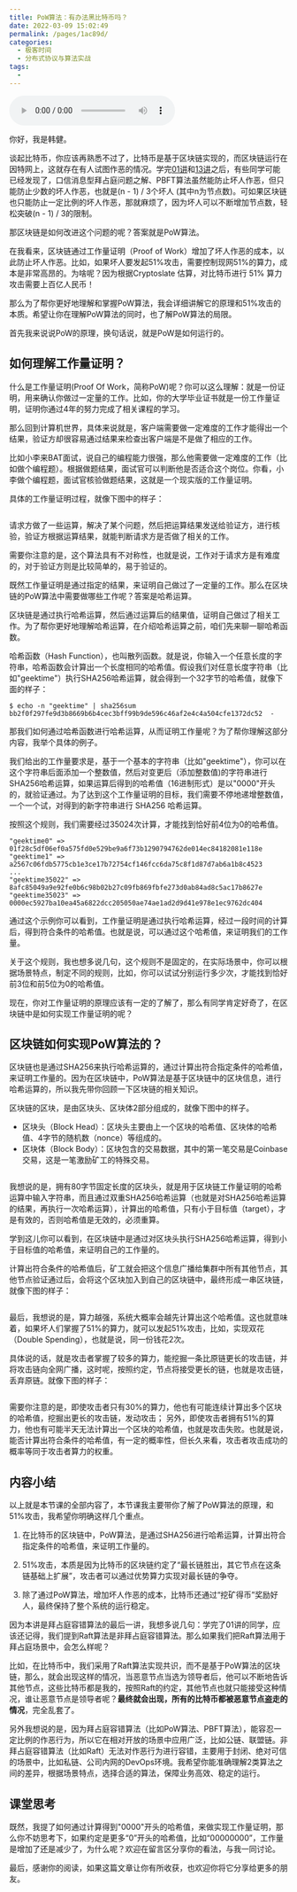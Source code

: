 ```yaml
---
title: PoW算法：有办法黑比特币吗？
date: 2022-03-09 15:02:49
permalink: /pages/1ac89d/
categories:
  - 极客时间
  - 分布式协议与算法实战
tags:
  - 
---
```

<audio title="14.PoW算法：有办法黑比特币吗？" src="https://static001.geekbang.org/resource/audio/48/fe/48644f2a34a6f42e7485ad182f68f7fe.mp3" controls="controls"></audio> 
<p>你好，我是韩健。</p><p>谈起比特币，你应该再熟悉不过了，比特币是基于区块链实现的，而区块链运行在因特网上，这就存在有人试图作恶的情况。学完<a href="https://time.geekbang.org/column/article/195662">01讲</a>和<a href="https://time.geekbang.org/column/article/209450">13讲</a>之后，有些同学可能已经发现了，口信消息型拜占庭问题之解、PBFT算法虽然能防止坏人作恶，但只能防止少数的坏人作恶，也就是(n - 1) / 3个坏人 (其中n为节点数)。可如果区块链也只能防止一定比例的坏人作恶，那就麻烦了，因为坏人可以不断增加节点数，轻松突破(n - 1) / 3的限制。</p><p>那区块链是如何改进这个问题的呢？答案就是PoW算法。</p><p>在我看来，区块链通过工作量证明（Proof of Work）增加了坏人作恶的成本，以此防止坏人作恶。比如，如果坏人要发起51%攻击，需要控制现网51%的算力，成本是非常高昂的。为啥呢？因为根据Cryptoslate 估算，对比特币进行 51% 算力攻击需要上百亿人民币！</p><p>那么为了帮你更好地理解和掌握PoW算法，我会详细讲解它的原理和51%攻击的本质。希望让你在理解PoW算法的同时，也了解PoW算法的局限。</p><p>首先我来说说PoW的原理，换句话说，就是PoW是如何运行的。</p><h2>如何理解工作量证明？</h2><p>什么是工作量证明(Proof Of Work，简称PoW)呢？你可以这么理解：就是一份证明，用来确认你做过一定量的工作。比如，你的大学毕业证书就是一份工作量证明，证明你通过4年的努力完成了相关课程的学习。</p><!-- [[[read_end]]] --><p>那么回到计算机世界，具体来说就是，客户端需要做一定难度的工作才能得出一个结果，验证方却很容易通过结果来检查出客户端是不是做了相应的工作。</p><p>比如小李来BAT面试，说自己的编程能力很强，那么他需要做一定难度的工作（比如做个编程题）。根据做题结果，面试官可以判断他是否适合这个岗位。你看，小李做个编程题，面试官核验做题结果，这就是一个现实版的工作量证明。</p><p>具体的工作量证明过程，就像下图中的样子：</p><p><img src="https://static001.geekbang.org/resource/image/83/59/837a01a9d5adef33caa9eeea69143b59.jpg" alt=""></p><p>请求方做了一些运算，解决了某个问题，然后把运算结果发送给验证方，进行核验，验证方根据运算结果，就能判断请求方是否做了相关的工作。</p><p>需要你注意的是，这个算法具有不对称性，也就是说，工作对于请求方是有难度的，对于验证方则是比较简单的，易于验证的。</p><p>既然工作量证明是通过指定的结果，来证明自己做过了一定量的工作。那么在区块链的PoW算法中需要做哪些工作呢？答案是哈希运算。</p><p>区块链是通过执行哈希运算，然后通过运算后的结果值，证明自己做过了相关工作。为了帮你更好地理解哈希运算，在介绍哈希运算之前，咱们先来聊一聊哈希函数。</p><p>哈希函数（Hash Function），也叫散列函数。就是说，你输入一个任意长度的字符串，哈希函数会计算出一个长度相同的哈希值。假设我们对任意长度字符串（比如"geektime"）执行SHA256哈希运算，就会得到一个32字节的哈希值，就像下面的样子：</p><pre><code>$ echo -n &quot;geektime&quot; | sha256sum
bb2f0f297fe9d3b8669b6b4cec3bff99b9de596c46af2e4c4a504cfe1372dc52  -
</code></pre><p>那我们如何通过哈希函数进行哈希运算，从而证明工作量呢？为了帮你理解这部分内容，我举个具体的例子。</p><p>我们给出的工作量要求是，基于一个基本的字符串（比如"geektime"），你可以在这个字符串后面添加一个整数值，然后对变更后（添加整数值)的字符串进行SHA256哈希运算，如果运算后得到的哈希值（16进制形式）是以"0000"开头的，就验证通过。为了达到这个工作量证明的目标，我们需要不停地递增整数值，一个一个试，对得到的新字符串进行 SHA256 哈希运算。</p><p>按照这个规则，我们需要经过35024次计算，才能找到恰好前4位为0的哈希值。</p><pre><code>&quot;geektime0&quot; =&gt; 01f28c5df06ef0a575fd0e529be9a6f73b1290794762de014ec84182081e118e
&quot;geektime1&quot; =&gt; a2567c06fdb5775cb1e3ce17b72754cf146fcc6da75c8f1d87d7ab6a1b8c4523
...
&quot;geektime35022&quot; =&gt;
8afc85049a9e92fe0b6c98b02b27c09fb869fbfe273d0ab84ad8c5ac17b8627e
&quot;geektime35023&quot; =&gt;
0000ec5927ba10ea45a6822dcc205050ae74ae1ad2d9d41e978e1ec9762dc404
</code></pre><p>通过这个示例你可以看到，工作量证明是通过执行哈希运算，经过一段时间的计算后，得到符合条件的哈希值。也就是说，可以通过这个哈希值，来证明我们的工作量。</p><p>关于这个规则，我也想多说几句，这个规则不是固定的，在实际场景中，你可以根据场景特点，制定不同的规则，比如，你可以试试分别运行多少次，才能找到恰好前3位和前5位为0的哈希值。</p><p>现在，你对工作量证明的原理应该有一定的了解了，那么有同学肯定好奇了，在区块链中是如何实现工作量证明的呢？</p><h2>区块链如何实现PoW算法的？</h2><p>区块链也是通过SHA256来执行哈希运算的，通过计算出符合指定条件的哈希值，来证明工作量的。因为在区块链中，PoW算法是基于区块链中的区块信息，进行哈希运算的，所以我先带你回顾一下区块链的相关知识。</p><p>区块链的区块，是由区块头、区块体2部分组成的，就像下图中的样子。</p><ul>
<li>区块头（Block Head）：区块头主要由上一个区块的哈希值、区块体的哈希值、4字节的随机数（nonce）等组成的。</li>
<li>区块体（Block Body）：区块包含的交易数据，其中的第一笔交易是Coinbase交易，这是一笔激励矿工的特殊交易。</li>
</ul><p><img src="https://static001.geekbang.org/resource/image/a0/1d/a0d4cfff95de26e64d85189dd47eee1d.jpg" alt=""></p><p>我想说的是，拥有80字节固定长度的区块头，就是用于区块链工作量证明的哈希运算中输入字符串，而且通过双重SHA256哈希运算（也就是对SHA256哈希运算的结果，再执行一次哈希运算），计算出的哈希值，只有小于目标值（target），才是有效的，否则哈希值是无效的，必须重算。</p><p>学到这儿你可以看到，在区块链中是通过对区块头执行SHA256哈希运算，得到小于目标值的哈希值，来证明自己的工作量的。</p><p>计算出符合条件的哈希值后，矿工就会把这个信息广播给集群中所有其他节点，其他节点验证通过后，会将这个区块加入到自己的区块链中，最终形成一串区块链，就像下图的样子：</p><p><img src="https://static001.geekbang.org/resource/image/5a/9b/5afbe81873d69fc9dcd986d11c5c369b.jpg" alt=""></p><p>最后，我想说的是，算力越强，系统大概率会越先计算出这个哈希值。这也就意味着，如果坏人们掌握了51%的算力，就可以发起51%攻击，比如，实现双花（Double Spending），也就是说，同一份钱花2次。</p><p>具体说的话，就是攻击者掌握了较多的算力，能挖掘一条比原链更长的攻击链，并将攻击链向全网广播，这时呢，按照约定，节点将接受更长的链，也就是攻击链，丢弃原链。就像下图的样子：</p><p><img src="https://static001.geekbang.org/resource/image/15/5a/15ae8837e42aaef0f8ee2e4227bf115a.jpg" alt=""></p><p>需要你注意的是，即使攻击者只有30%的算力，他也有可能连续计算出多个区块的哈希值，挖掘出更长的攻击链，发动攻击； 另外，即使攻击者拥有51%的算力，他也有可能半天无法计算出一个区块的哈希值，也就是攻击失败。也就是说，能否计算出符合条件的哈希值，有一定的概率性，但长久来看，攻击者攻击成功的概率等同于攻击者算力的权重。</p><h2>内容小结</h2><p>以上就是本节课的全部内容了，本节课我主要带你了解了PoW算法的原理，和51%攻击，我希望你明确这样几个重点。</p><ol>
<li>
<p>在比特币的区块链中，PoW算法，是通过SHA256进行哈希运算，计算出符合指定条件的哈希值，来证明工作量的。</p>
</li>
<li>
<p>51%攻击，本质是因为比特币的区块链约定了“最长链胜出，其它节点在这条链基础上扩展”，攻击者可以通过优势算力实现对最长链的争夺。</p>
</li>
<li>
<p>除了通过PoW算法，增加坏人作恶的成本，比特币还通过“挖矿得币”奖励好人，最终保持了整个系统的运行稳定。</p>
</li>
</ol><p>因为本讲是拜占庭容错算法的最后一讲，我想多说几句：学完了01讲的同学，应该还记得，我们提到Raft算法是非拜占庭容错算法。那么如果我们把Raft算法用于拜占庭场景中，会怎么样呢？</p><p>比如，在比特币中，我们采用了Raft算法实现共识，而不是基于PoW算法的区块链，那么，就会出现这样的情况，当恶意节点当选为领导者后，他可以不断地告诉其他节点，这些比特币都是我的，按照Raft的约定，其他节点也就只能接受这种情况，谁让恶意节点是领导者呢？<strong>最终就会出现，所有的比特币都被恶意节点盗走的情况</strong>，完全乱套了。</p><p>另外我想说的是，因为拜占庭容错算法（比如PoW算法、PBFT算法），能容忍一定比例的作恶行为，所以它在相对开放的场景中应用广泛，比如公链、联盟链。非拜占庭容错算法（比如Raft）无法对作恶行为进行容错，主要用于封闭、绝对可信的场景中，比如私链、公司内网的DevOps环境。我希望你能准确理解2类算法之间的差异，根据场景特点，选择合适的算法，保障业务高效、稳定的运行。</p><h2>课堂思考</h2><p>既然，我提了如何通过计算得到"0000"开头的哈希值，来做实现工作量证明，那么你不妨思考下，如果约定是更多“0”开头的哈希值，比如“00000000”，工作量是增加了还是减少了，为什么呢？欢迎在留言区分享你的看法，与我一同讨论。</p><p>最后，感谢你的阅读，如果这篇文章让你有所收获，也欢迎你将它分享给更多的朋友。</p>